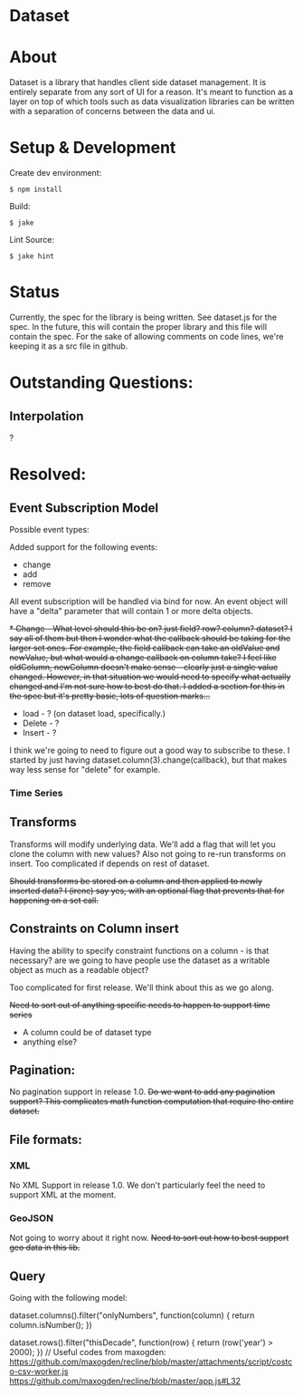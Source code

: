 Dataset
==============

# About

Dataset is a library that handles client side dataset management. It is entirely separate from any sort of UI for a reason. It's meant to function as a layer on top of which tools such as data visualization libraries can be written with a separation of concerns between the data and ui.

# Setup & Development

Create dev environment:

```
$ npm install
```

Build:

```
$ jake
```

Lint Source:

```
$ jake hint
```


# Status

Currently, the spec for the library is being written.
See dataset.js for the spec. In the future, this will contain the proper library and this file will contain the spec. For the sake of allowing comments on code lines, we're keeping it as a src file in github.

# Outstanding Questions:

## Interpolation

?

# Resolved:

## Event Subscription Model

Possible event types:

Added support for the following events:

* change
* add
* remove

All event subscription will be handled via bind for now.
An event object will have a "delta" parameter that will contain 1 or more delta objects.

<del>* Change - What level should this be on? just field? row? column? dataset? I say all of them but then I wonder what the callback should be taking for the larger set ones. For example, the field callback can take an oldValue and newValue, but what would a change callback on column take? I feel like oldColumn, newColumn doesn't make sense - clearly just a single value changed. However, in that situation we would need to specify what actually changed and I'm not sure how to best do that. I added a section for this in the spec but it's pretty basic, lots of question marks...
* load - ? (on dataset load, specifically.)
* Delete - ?
* Insert - ?

I think we're going to need to figure out a good way to subscribe to these. I started by just having dataset.column(3).change(callback), but that makes way less sense for "delete" for example.</del>

### Time Series

## Transforms

Transforms will modify underlying data. We'll add a flag that will let you clone the column with new values?
Also not going to re-run transforms on insert. Too complicated if depends on rest of dataset.

<del>Should transforms be stored on a column and then applied to newly inserted data? I (irene) say yes, with an optional flag that prevents that for happening on a set call.

## Constraints on Column insert
Having the ability to specify constraint functions on a column - is that necessary? are we going to have people use the dataset as a writable object as much as a readable object?</del>

Too complicated for first release. We'll think about this as we go along.

<del>Need to sort out of anything specific needs to happen to support time series
* A column could be of dataset type
* anything else?</del>

## Pagination:

No pagination support in release 1.0.
<del>Do we want to add any pagination support? This complicates math function computation that require the entire dataset.</del>

## File formats:

### XML

No XML Support in release 1.0.
<de>We don't particularly feel the need to support XML at the moment. </del>

### GeoJSON

Not going to worry about it right now.
<del>Need to sort out how to best support geo data in this lib.</del>

## Query
Going with the following model:

dataset.columns().filter("onlyNumbers", function(column) {
  return column.isNumber();
})

dataset.rows().filter("thisDecade", function(row) {
  return (row('year') > 2000);
})
// Useful codes from maxogden:
https://github.com/maxogden/recline/blob/master/attachments/script/costco-csv-worker.js
https://github.com/maxogden/recline/blob/master/app.js#L32

